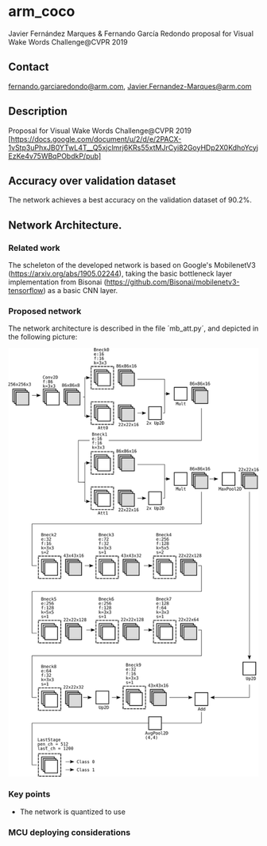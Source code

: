 # arm_coco
Javier Fernández Marques &amp; Fernando García Redondo proposal for Visual Wake Words Challenge@CVPR 2019

## Contact
fernando.garciaredondo@arm.com, Javier.Fernandez-Marques@arm.com

## Description
Proposal for Visual Wake Words Challenge@CVPR 2019
[https://docs.google.com/document/u/2/d/e/2PACX-1vStp3uPhxJB0YTwL4T__Q5xjclmrj6KRs55xtMJrCyi82GoyHDp2X0KdhoYcyjEzKe4v75WBqPObdkP/pub]

## Accuracy over validation dataset
The network achieves a best accuracy on the validation dataset of 90.2%.

## Network Architecture.
### Related work
The scheleton of the developed network is based on Google's MobilenetV3 (https://arxiv.org/abs/1905.02244), taking the basic bottleneck layer implementation from Bisonai (https://github.com/Bisonai/mobilenetv3-tensorflow) as a basic CNN layer.

### Proposed network
The network architecture is described in the file ´mb_att.py´, and depicted in the following picture:

![NN](https://raw.githubusercontent.com/fgr1986/arm_coco/master/arm_coco.svg)

### Key points
* The network is quantized to use
### MCU deploying considerations
